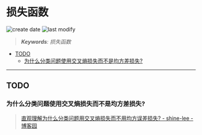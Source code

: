 损失函数
===
<!--START_SECTION:badge-->

![create date](https://img.shields.io/static/v1?label=create%20date&message=2022-05-xx&label_color=gray&color=lightsteelblue&style=flat-square)
![last modify](https://img.shields.io/static/v1?label=last%20modify&message=2025-08-03%2022%3A42%3A16&label_color=gray&color=thistle&style=flat-square)

<!--END_SECTION:badge-->
<!--info
top: false
draft: true
hidden: true
tag: [dl]
-->

> ***Keywords**: 损失函数*

<!--START_SECTION:toc-->
- [TODO](#todo)
    - [为什么分类问题使用交叉熵损失而不是均方差损失? ](#为什么分类问题使用交叉熵损失而不是均方差损失)
<!--END_SECTION:toc-->

---

## TODO

### 为什么分类问题使用交叉熵损失而不是均方差损失?
> [直观理解为什么分类问题用交叉熵损失而不用均方误差损失? - shine-lee - 博客园](https://www.cnblogs.com/shine-lee/p/12032066.html)